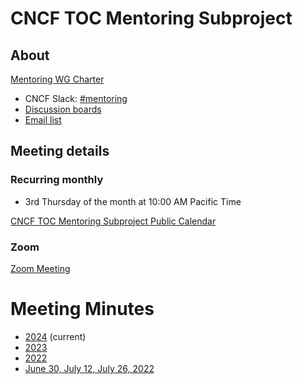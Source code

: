 # CNCF TOC Mentoring Subproject

## About

[Mentoring WG Charter](https://github.com/cncf/tag-contributor-strategy/tree/main/mentoring)

* CNCF Slack: [#mentoring](https://cloud-native.slack.com/archives/CGPK98JNQ)
* [Discussion boards](https://github.com/cncf/mentoring/discussions)
* [Email list](https://lists.cncf.io/g/tag-cs-mentoring-wg/)


## Meeting details

### Recurring monthly
* 3rd Thursday of the month at 10:00 AM Pacific Time

[CNCF TOC Mentoring Subproject Public Calendar](https://zoom-lfx.platform.linuxfoundation.org/meetings/toc-mentoring-subproject?view=month)

### Zoom

[Zoom Meeting](https://zoom-lfx.platform.linuxfoundation.org/meeting/98463708370?password=72ace7ec-4348-4061-af62-6a1307ea4127)

# Meeting Minutes

* [2024](https://docs.google.com/document/d/1sSYRo-5yxJggGg3JVATxMKdxVWbY_ZGD2mhKlPNW7qM/edit?usp=sharing) (current)
* [2023](./2023-meeting-minutes.md)
* [2022](./2022-meeting-minutes.md)
* [June 30, July 12, July 26, 2022](https://docs.google.com/document/d/1ZVFf_GRB5yrcTQieudtk3W-gWL6KuwHn1QG8XKdrARo/edit?usp=sharing)

